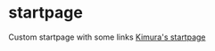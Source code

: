 # startpage
Custom startpage with some links
[Kimura's startpage](https://kimurarh.github.io/startpage/)
